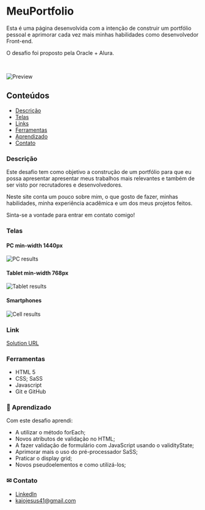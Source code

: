 # MeuPortfolio
 
 Esta é uma página desenvolvida com a intenção de construir um portfólio pessoal e aprimorar cada vez mais minhas habilidades como desenvolvedor Front-end. <br>

 O desafio foi proposto pela Oracle + Alura.

 <br>
 
 ![Preview](./assets/.github/preview.png)
 
 ## Conteúdos
- [Descrição](#Descrição)
- [Telas](#Telas)
- [Links](#Links)
- [Ferramentas](#Ferramentas)
- [Aprendizado](#Aprendizado)
- [Contato](#Contato)

### Descrição

Este desafio tem como objetivo a construção de um portfólio para que eu possa apresentar apresentar meus trabalhos mais relevantes e também de ser visto por recrutadores e desenvolvedores.

Neste site conta um pouco sobre mim, o que gosto de fazer, minhas habilidades, minha experiência acadêmica e um dos meus projetos feitos.

Sinta-se a vontade para entrar em contato comigo!

### Telas

#### PC min-width 1440px
![PC results](./assets/.github/tela_pc.png)

#### Tablet min-width 768px
![Tablet results](./assets/.github/tela_tablet.png)

#### Smartphones
![Cell results](./assets/.github/tela_celular.png)


### Link

[Solution URL](https://meu-portfolio-seven-mu.vercel.app/)


### Ferramentas

- HTML 5
- CSS; SaSS
- Javascript
- Git e GitHub

### 📝 Aprendizado

Com este desafio aprendi:
- A utilizar o método forEach;
- Novos atributos de validação no HTML;
- A fazer validação de formulário com JavaScript usando o validityState;
- Aprimorar mais o uso do pré-processador SaSS;
- Praticar o display grid;
- Novos pseudoelementos e como utilizá-los;

### ✉ Contato 

- [LinkedIn](https://www.linkedin.com/in/kaio-jesus/) 
- [kaiojesus41@gmail.com](kaiojesus41@gmail.com)




